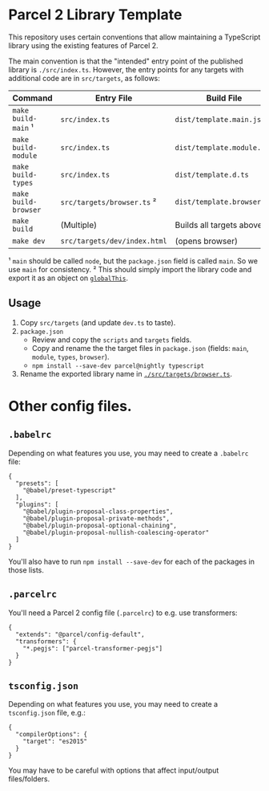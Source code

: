 # Parcel 2 Library Template

This repository uses certain conventions that allow maintaining a TypeScript library using the existing features of Parcel 2.

The main convention is that the "intended" entry point of the published library is `./src/index.ts`. However, the entry points for any targets with additional code are in `src/targets`, as follows:

| Command              | Entry File                   | Build File                 |
| -------------------- | ---------------------------- | -------------------------- |
| `make build-main` ¹  | `src/index.ts`               | `dist/template.main.js`    |
| `make build-module`  | `src/index.ts`               | `dist/template.module.js`  |
| `make build-types`   | `src/index.ts`               | `dist/template.d.ts`       |
| `make build-browser` | `src/targets/browser.ts` ²   | `dist/template.browser.ts` |
| `make build`         | (Multiple)                   | Builds all targets above   |
| `make dev`           | `src/targets/dev/index.html` | (opens browser)            |

¹ `main` should be called `node`, but the `package.json` field is called `main`. So we use `main` for consistency.
² This should simply import the library code and export it as an object on [`globalThis`](https://caniuse.com/#feat=mdn-javascript_builtins_globalthis).

## Usage

1. Copy `src/targets` (and update `dev.ts` to taste).
2. `package.json`
   - Review and copy the `scripts` and `targets` fields.
   - Copy and rename the the target files in `package.json` (fields: `main`, `module`, `types`, `browser`).
   - `npm install --save-dev parcel@nightly typescript`
3. Rename the exported library name in [`./src/targets/browser.ts`](./src/targets/browser.ts).

# Other config files.

## `.babelrc`

Depending on what features you use, you may need to create a `.babelrc` file:

    {
      "presets": [
        "@babel/preset-typescript"
      ],
      "plugins": [
        "@babel/plugin-proposal-class-properties",
        "@babel/plugin-proposal-private-methods",
        "@babel/plugin-proposal-optional-chaining",
        "@babel/plugin-proposal-nullish-coalescing-operator"
      ]
    }

You'll also have to run `npm install --save-dev` for each of the packages in those lists.

## `.parcelrc`

You'll need a Parcel 2 config file (`.parcelrc`) to e.g. use transformers:

    {
      "extends": "@parcel/config-default",
      "transformers": {
        "*.pegjs": ["parcel-transformer-pegjs"]
      }
    }

## `tsconfig.json`

Depending on what features you use, you may need to create a `tsconfig.json` file, e.g.:

    {
      "compilerOptions": {
        "target": "es2015"
      }
    }

You may have to be careful with options that affect input/output files/folders.
